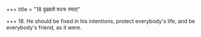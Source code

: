 +++
title = "18 दृढव्रतो वधत्रः स्यात्"

+++
18. He should be fixed in his intentions, protect everybody's life, and be everybody's friend, as it were.
